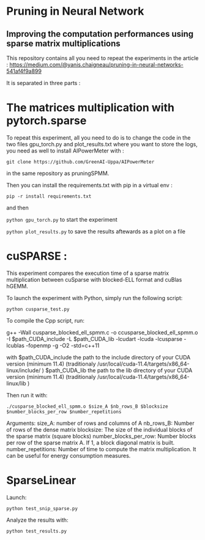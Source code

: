 # Pruning in Neural Network 

## Improving the computation performances using sparse matrix multiplications

This repository contains all you need to repeat the experiments in the article : https://medium.com/@yanis.chaigneau/pruning-in-neural-networks-541af4f9a899

It is separated in three parts :

# The matrices multiplication with pytorch.sparse

To repeat this experiment, all you need to do is to change the code in the two files gpu_torch.py and plot_results.txt where you want to store the logs, you need as well to install AIPowerMeter with :

`git clone https://github.com/GreenAI-Uppa/AIPowerMeter`

in the same repository as pruningSPMM.

Then you can install the requirements.txt with pip in a virtual env :

`pip -r install requirements.txt`

and then 

`python gpu_torch.py` to start the experiment

`python plot_results.py` to save the results aftewards as a plot on a file


# cuSPARSE :

This experiment compares the execution time of a sparse matrix multiplication between cuSparse with blocked-ELL format and cuBlas hGEMM.

To launch the experiment with Python, simply run the following script:

`python cusparse_test.py`

To compile the Cpp script, run: 

g++ -Wall cusparse_blocked_ell_spmm.c -o ccusparse_blocked_ell_spmm.o -I $path_CUDA_include -L $path_CUDA_lib -lcudart -lcuda -lcusparse -lcublas -fopenmp -g -O2 -std=c++11

with
$path_CUDA_include the path to the include directory of your CUDA version (minimum 11.4) (traditionaly /usr/local/cuda-11.4/targets/x86_64-linux/include/ )
$path_CUDA_lib the path to the lib directory of your CUDA version (minimum 11.4) (traditionaly /usr/local/cuda-11.4/targets/x86_64-linux/lib )

Then run it with: 

`./cusparse_blocked_ell_spmm.o $size_A $nb_rows_B $blocksize $number_blocks_per_row $number_repetitions`

Arguments:
	size_A: number of rows and columns of A
	nb_rows_B: Number of rows of the dense matrix
	blocksize: The size of the individual blocks of the sparse matrix (square blocks)
	number_blocks_per_row: Number blocks per row of the sparse matrix A. If 1, a block diagonal matrix is built.
	number_repetitions: Number of time to compute the matrix multiplication. It can be useful for energy consumption measures.
	
# SparseLinear

Launch:

`python test_snip_sparse.py`

Analyze the results with:

`python test_results.py`